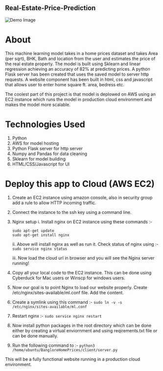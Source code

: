 ## Real-Estate-Price-Prediction
![Demo Image](demo_image.png)


# About
This machine learning model takes in a home prices dataset and takes Area (per sqrt), BHK, Bath and location from the user and estimates the price of the real estate property. The model is built using Sklearn and linear regression achieving an accuracy of 82% at predicting prices. A python Flask server has been created that uses the saved model to server http requests. A website component has been built in html, css and javascript that allows user to enter home square ft. area, bedress etc. 

The coolest part of this project is that model is deplowed on AWS using an EC2 instance which runs the model in production cloud environment and makes the model more scalable.

# Technologies Used
1) Python
2) AWS for model hosting
3) Python Flask server for http server
4) Numpy and Pandas for data cleaning
5) Sklearn for model building
6) HTML/CSS/Javascript for UI

# Deploy this app to Cloud (AWS EC2)
1) Create an EC2 instance using amazon console, also in security group add a rule to allow HTTP incoming traffic.
2) Connect the instance to the ssh key using a command line. 
3) Nginx setup 
    i. Install nginx on EC2 instance using these commands :- 
    ```
    sudo apt-get update 
    sudo apt-get install nginx 
    ```

    ii. Above will install nginx as well as run it. Check status of nginx using :- 
    ```sudo service nginx status```

    iii. Now load the cloud url in browser and you will see the Nginx server running!
4) Copy all your local code to the EC2 instance. This can be done using Cyberduck for Mac users or Winscp for windows users. 
5) Now our goal is to point Nginx to load our website properly. Create /etc/nginx/sites-available/ml.conf file. Add the content. 
6) Create a symlink using this command :- 
    ``` sudo ln -v -s /etc/nginx/sites-available/ml.conf ``` 
7) Restart nginx :- 
    ```sudo service nginx restart```
8) Now install python packages in the root directory which can be done either by creating a virtual enviornment and using reqirements.txt file or can be done manually. 
9) Run the following command to :- 
    ```python3 /home/ubuntu/BangloreHomePrices/client/server.py```

This will be a fully functional website running in a production cloud environment. 

